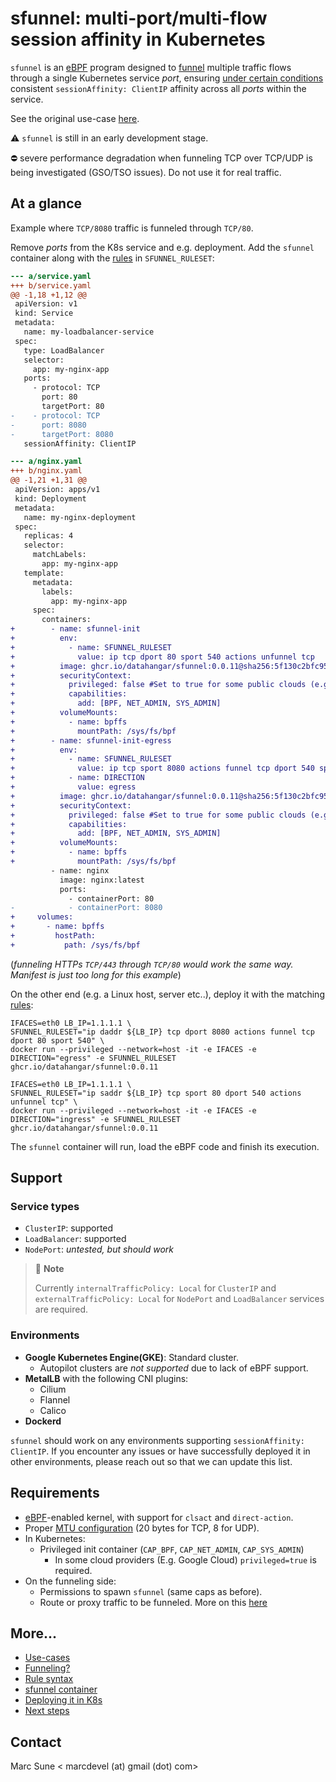 # sfunnel: multi-port/multi-flow session affinity in Kubernetes

`sfunnel` is an [eBPF](https://ebpf.io/) program designed to [funnel](docs/funneling.md)
multiple traffic flows through a single Kubernetes service _port_, ensuring
[under certain conditions](#requirements) consistent `sessionAffinity: ClientIP`
affinity across all _ports_ within the service.

See the original use-case [here](docs/use-cases/network-telemetry-nfacctd.md).

:warning: `sfunnel` is still in an early development stage.

:no_entry: severe performance degradation when funneling TCP over TCP/UDP is
being investigated (GSO/TSO issues). Do not use it for real traffic.

## At a glance

Example where `TCP/8080` traffic is funneled through `TCP/80`.

Remove _ports_ from the K8s service and e.g. deployment. Add the `sfunnel`
container along with the [rules](docs/rules.md) in `SFUNNEL_RULESET`:

```diff
--- a/service.yaml
+++ b/service.yaml
@@ -1,18 +1,12 @@
 apiVersion: v1
 kind: Service
 metadata:
   name: my-loadbalancer-service
 spec:
   type: LoadBalancer
   selector:
     app: my-nginx-app
   ports:
     - protocol: TCP
       port: 80
       targetPort: 80
-    - protocol: TCP
-      port: 8080
-      targetPort: 8080
   sessionAffinity: ClientIP
```

```diff
--- a/nginx.yaml
+++ b/nginx.yaml
@@ -1,21 +1,31 @@
 apiVersion: apps/v1
 kind: Deployment
 metadata:
   name: my-nginx-deployment
 spec:
   replicas: 4
   selector:
     matchLabels:
       app: my-nginx-app
   template:
     metadata:
       labels:
         app: my-nginx-app
     spec:
       containers:
+        - name: sfunnel-init
+          env:
+            - name: SFUNNEL_RULESET
+              value: ip tcp dport 80 sport 540 actions unfunnel tcp
+          image: ghcr.io/datahangar/sfunnel:0.0.11@sha256:5f130c2bfc95fb0d264ad54c52b1fef26c58e5635f11b8b862efe611b98b1f9a
+          securityContext:
+            privileged: false #Set to true for some public clouds (e.g. GKE standard)
+            capabilities:
+              add: [BPF, NET_ADMIN, SYS_ADMIN]
+          volumeMounts:
+            - name: bpffs
+              mountPath: /sys/fs/bpf
+        - name: sfunnel-init-egress
+          env:
+            - name: SFUNNEL_RULESET
+              value: ip tcp sport 8080 actions funnel tcp dport 540 sport 80
+            - name: DIRECTION
+              value: egress
+          image: ghcr.io/datahangar/sfunnel:0.0.11@sha256:5f130c2bfc95fb0d264ad54c52b1fef26c58e5635f11b8b862efe611b98b1f9a
+          securityContext:
+            privileged: false #Set to true for some public clouds (e.g. GKE standard)
+            capabilities:
+              add: [BPF, NET_ADMIN, SYS_ADMIN]
+          volumeMounts:
+            - name: bpffs
+              mountPath: /sys/fs/bpf
         - name: nginx
           image: nginx:latest
           ports:
             - containerPort: 80
-            - containerPort: 8080
+     volumes:
+       - name: bpffs
+         hostPath:
+           path: /sys/fs/bpf
```
(_funneling HTTPs `TCP/443` through `TCP/80` would work the same way. Manifest
is just too long for this example_)

On the other end (e.g. a Linux host, server etc..), deploy it with the
matching [rules](docs/rules.md):

```shell
IFACES=eth0 LB_IP=1.1.1.1 \
SFUNNEL_RULESET="ip daddr ${LB_IP} tcp dport 8080 actions funnel tcp dport 80 sport 540" \
docker run --privileged --network=host -it -e IFACES -e DIRECTION="egress" -e SFUNNEL_RULESET ghcr.io/datahangar/sfunnel:0.0.11
```

```shell
IFACES=eth0 LB_IP=1.1.1.1 \
SFUNNEL_RULESET="ip saddr ${LB_IP} tcp sport 80 dport 540 actions unfunnel tcp" \
docker run --privileged --network=host -it -e IFACES -e DIRECTION="ingress" -e SFUNNEL_RULESET ghcr.io/datahangar/sfunnel:0.0.11
```

The `sfunnel` container will run, load the eBPF code and finish its execution.

## Support

### Service types

* `ClusterIP`: supported
* `LoadBalancer`: supported
* `NodePort`: _untested, but should work_

> :pencil: **Note**
>
> Currently `internalTrafficPolicy: Local` for `ClusterIP` and
> `externalTrafficPolicy: Local` for `NodePort` and `LoadBalancer` services are required.

### Environments

* **Google Kubernetes Engine(GKE)**: Standard cluster.
   - Autopilot clusters are _not supported_ due to lack of eBPF support.
* **MetalLB** with the following CNI plugins:
  * Cilium
  * Flannel
  * Calico
* **Dockerd**

`sfunnel` should work on any environments supporting `sessionAffinity: ClientIP`.
If you encounter any issues or have successfully deployed it in other
environments, please reach out so that we can update this list.

## Requirements

* [eBPF](https://ebpf.io/)-enabled kernel, with support for `clsact` and `direct-action`.
* Proper [MTU configuration](docs/funneling.md#mtu) (20 bytes for TCP, 8 for UDP).
* In Kubernetes:
  * Privileged init container (`CAP_BPF`, `CAP_NET_ADMIN`, `CAP_SYS_ADMIN`)
    * In some cloud providers (E.g. Google Cloud) `privileged=true` is required.
* On the funneling side:
  * Permissions to spawn `sfunnel` (same caps as before).
  * Route or proxy traffic to be funneled. More on this [here](docs/funneling.md)

## More...

* [Use-cases](docs/use-cases/)
* [Funneling?](docs/funneling.md)
* [Rule syntax](docs/rules.md)
* [sfunnel container](docs/container.md)
* [Deploying it in K8s](docs/k8s.md)
* [Next steps](../../issues?q=is%3Aissue+is%3Aopen+label%3Afeature)

Contact
-------

Marc Sune < marcdevel (at) gmail (dot) com>
